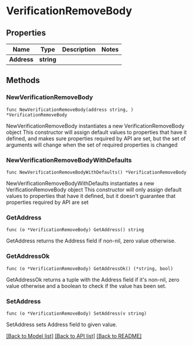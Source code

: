 # VerificationRemoveBody

## Properties

Name | Type | Description | Notes
------------ | ------------- | ------------- | -------------
**Address** | **string** |  | 

## Methods

### NewVerificationRemoveBody

`func NewVerificationRemoveBody(address string, ) *VerificationRemoveBody`

NewVerificationRemoveBody instantiates a new VerificationRemoveBody object
This constructor will assign default values to properties that have it defined,
and makes sure properties required by API are set, but the set of arguments
will change when the set of required properties is changed

### NewVerificationRemoveBodyWithDefaults

`func NewVerificationRemoveBodyWithDefaults() *VerificationRemoveBody`

NewVerificationRemoveBodyWithDefaults instantiates a new VerificationRemoveBody object
This constructor will only assign default values to properties that have it defined,
but it doesn't guarantee that properties required by API are set

### GetAddress

`func (o *VerificationRemoveBody) GetAddress() string`

GetAddress returns the Address field if non-nil, zero value otherwise.

### GetAddressOk

`func (o *VerificationRemoveBody) GetAddressOk() (*string, bool)`

GetAddressOk returns a tuple with the Address field if it's non-nil, zero value otherwise
and a boolean to check if the value has been set.

### SetAddress

`func (o *VerificationRemoveBody) SetAddress(v string)`

SetAddress sets Address field to given value.



[[Back to Model list]](../README.md#documentation-for-models) [[Back to API list]](../README.md#documentation-for-api-endpoints) [[Back to README]](../README.md)


